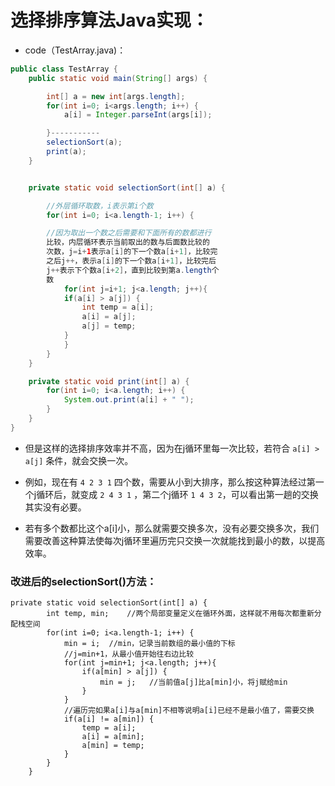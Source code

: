 # 选择排序算法Java实现：

* code（TestArray.java\)：

```java
public class TestArray {
    public static void main(String[] args) {

        int[] a = new int[args.length];
        for(int i=0; i<args.length; i++) {
            a[i] = Integer.parseInt(args[i]);

        }-----------
        selectionSort(a);
        print(a);
    }


    private static void selectionSort(int[] a) {    

        //外层循环取数，i表示第i个数
        for(int i=0; i<a.length-1; i++) {

        //因为取出一个数之后需要和下面所有的数都进行
        比较，内层循环表示当前取出的数与后面数比较的
        次数，j=i+1表示a[i]的下一个数a[i+1]，比较完
        之后j++，表示a[i]的下一个数a[i+1]，比较完后
        j++表示下个数a[i+2]，直到比较到第a.length个
        数
            for(int j=i+1; j<a.length; j++){
            if(a[i] > a[j]) {
                int temp = a[i];
                a[i] = a[j];
                a[j] = temp;
            }
            }
        }
    }

    private static void print(int[] a) {
        for(int i=0; i<a.length; i++) {
            System.out.print(a[i] + " ");
        }
    }
}
```

* 但是这样的选择排序效率并不高，因为在j循环里每一次比较，若符合 `a[i] > a[j]` 条件，就会交换一次。

* 例如，现在有 `4 2 3 1` 四个数，需要从小到大排序，那么按这种算法经过第一个j循环后，就变成 `2 4 3 1` ，第二个j循环 `1 4 3 2`，可以看出第一趟的交换其实没有必要。

* 若有多个数都比这个a\[i\]小，那么就需要交换多次，没有必要交换多次，我们需要改善这种算法使每次j循环里遍历完只交换一次就能找到最小的数，以提高效率。

###  改进后的selectionSort\(\)方法：

```
private static void selectionSort(int[] a) {
        int temp, min;    //两个局部变量定义在循环外面，这样就不用每次都重新分配栈空间
        for(int i=0; i<a.length-1; i++) {
            min = i;  //min，记录当前数组的最小值的下标
            //j=min+1，从最小值开始往右边比较
            for(int j=min+1; j<a.length; j++){
                if(a[min] > a[j]) {
                    min = j;   //当前值a[j]比a[min]小，将j赋给min
                }
            }
            //遍历完如果a[i]与a[min]不相等说明a[i]已经不是最小值了，需要交换
            if(a[i] != a[min]) {
                temp = a[i];
                a[i] = a[min];
                a[min] = temp;
            }
        }
    }
```



